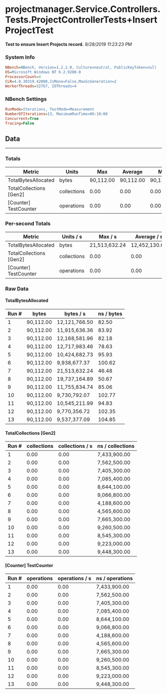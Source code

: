 ﻿# projectmanager.Service.Controllers.Tests.ProjectControllerTests+InsertProjectTest
__Test to ensure Insert Projects record.__
_9/28/2019 11:23:23 PM_
### System Info
```ini
NBench=NBench, Version=1.2.2.0, Culture=neutral, PublicKeyToken=null
OS=Microsoft Windows NT 6.2.9200.0
ProcessorCount=4
CLR=4.0.30319.42000,IsMono=False,MaxGcGeneration=2
WorkerThreads=32767, IOThreads=4
```

### NBench Settings
```ini
RunMode=Iterations, TestMode=Measurement
NumberOfIterations=13, MaximumRunTime=00:10:00
Concurrent=True
Tracing=False
```

## Data
-------------------

### Totals
|          Metric |           Units |             Max |         Average |             Min |          StdDev |
|---------------- |---------------- |---------------- |---------------- |---------------- |---------------- |
|TotalBytesAllocated |           bytes |       90,112.00 |       90,112.00 |       90,112.00 |            0.00 |
|TotalCollections [Gen2] |     collections |            0.00 |            0.00 |            0.00 |            0.00 |
|[Counter] TestCounter |      operations |            0.00 |            0.00 |            0.00 |            0.00 |

### Per-second Totals
|          Metric |       Units / s |         Max / s |     Average / s |         Min / s |      StdDev / s |
|---------------- |---------------- |---------------- |---------------- |---------------- |---------------- |
|TotalBytesAllocated |           bytes |   21,513,632.24 |   12,452,130.62 |    9,537,377.09 |    3,801,020.93 |
|TotalCollections [Gen2] |     collections |            0.00 |            0.00 |            0.00 |            0.00 |
|[Counter] TestCounter |      operations |            0.00 |            0.00 |            0.00 |            0.00 |

### Raw Data
#### TotalBytesAllocated
|           Run # |           bytes |       bytes / s |      ns / bytes |
|---------------- |---------------- |---------------- |---------------- |
|               1 |       90,112.00 |   12,121,766.50 |           82.50 |
|               2 |       90,112.00 |   11,915,636.36 |           83.92 |
|               3 |       90,112.00 |   12,168,581.96 |           82.18 |
|               4 |       90,112.00 |   12,717,983.46 |           78.63 |
|               5 |       90,112.00 |   10,424,682.73 |           95.93 |
|               6 |       90,112.00 |    9,938,677.37 |          100.62 |
|               7 |       90,112.00 |   21,513,632.24 |           46.48 |
|               8 |       90,112.00 |   19,737,164.89 |           50.67 |
|               9 |       90,112.00 |   11,755,834.74 |           85.06 |
|              10 |       90,112.00 |    9,730,792.07 |          102.77 |
|              11 |       90,112.00 |   10,545,211.99 |           94.83 |
|              12 |       90,112.00 |    9,770,356.72 |          102.35 |
|              13 |       90,112.00 |    9,537,377.09 |          104.85 |

#### TotalCollections [Gen2]
|           Run # |     collections | collections / s |ns / collections |
|---------------- |---------------- |---------------- |---------------- |
|               1 |            0.00 |            0.00 |    7,433,900.00 |
|               2 |            0.00 |            0.00 |    7,562,500.00 |
|               3 |            0.00 |            0.00 |    7,405,300.00 |
|               4 |            0.00 |            0.00 |    7,085,400.00 |
|               5 |            0.00 |            0.00 |    8,644,100.00 |
|               6 |            0.00 |            0.00 |    9,066,800.00 |
|               7 |            0.00 |            0.00 |    4,188,600.00 |
|               8 |            0.00 |            0.00 |    4,565,600.00 |
|               9 |            0.00 |            0.00 |    7,665,300.00 |
|              10 |            0.00 |            0.00 |    9,260,500.00 |
|              11 |            0.00 |            0.00 |    8,545,300.00 |
|              12 |            0.00 |            0.00 |    9,223,000.00 |
|              13 |            0.00 |            0.00 |    9,448,300.00 |

#### [Counter] TestCounter
|           Run # |      operations |  operations / s | ns / operations |
|---------------- |---------------- |---------------- |---------------- |
|               1 |            0.00 |            0.00 |    7,433,900.00 |
|               2 |            0.00 |            0.00 |    7,562,500.00 |
|               3 |            0.00 |            0.00 |    7,405,300.00 |
|               4 |            0.00 |            0.00 |    7,085,400.00 |
|               5 |            0.00 |            0.00 |    8,644,100.00 |
|               6 |            0.00 |            0.00 |    9,066,800.00 |
|               7 |            0.00 |            0.00 |    4,188,600.00 |
|               8 |            0.00 |            0.00 |    4,565,600.00 |
|               9 |            0.00 |            0.00 |    7,665,300.00 |
|              10 |            0.00 |            0.00 |    9,260,500.00 |
|              11 |            0.00 |            0.00 |    8,545,300.00 |
|              12 |            0.00 |            0.00 |    9,223,000.00 |
|              13 |            0.00 |            0.00 |    9,448,300.00 |


